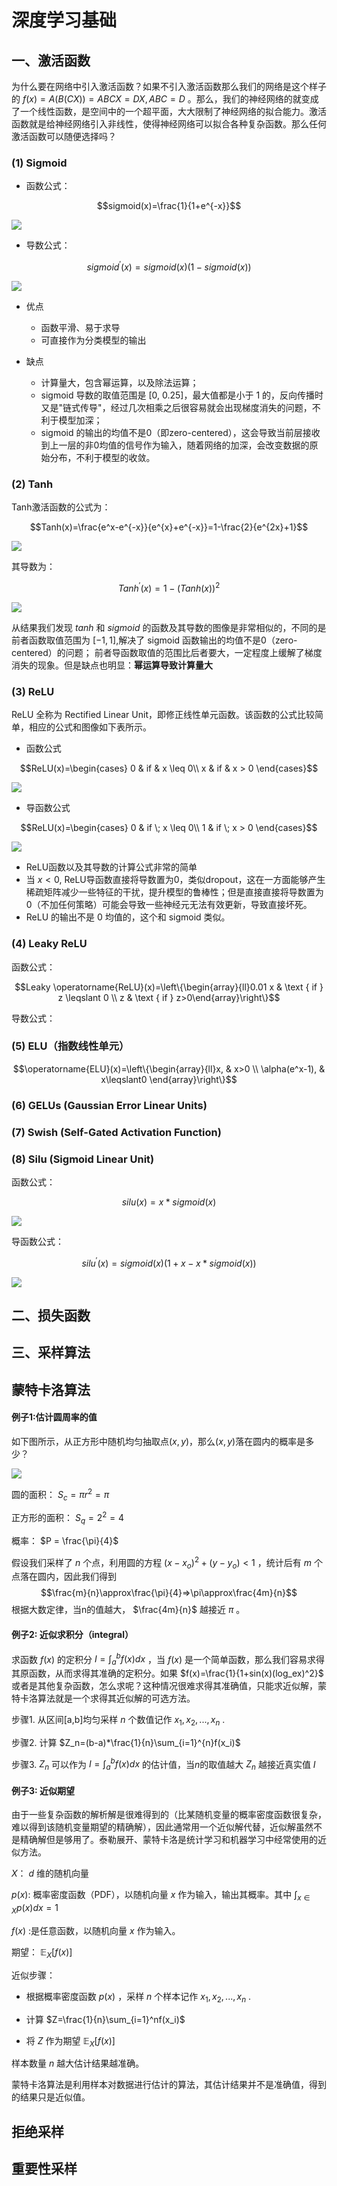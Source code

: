 # 深度学习基础
## 一、激活函数
为什么要在网络中引入激活函数？如果不引入激活函数那么我们的网络是这个样子的 $f(x)=A(B(CX))=ABCX=DX,ABC=D$ 。那么，我们的神经网络的就变成了一个线性函数，是空间中的一个超平面，大大限制了神经网络的拟合能力。激活函数就是给神经网络引入非线性，使得神经网络可以拟合各种复杂函数。那么任何激活函数可以随便选择吗？

### (1) Sigmoid
* 函数公式：

$$sigmoid(x)=\frac{1}{1+e^{-x}}$$

<img src="asset/sigmoid.png">

* 导数公式：

$$sigmoid^{'}(x)=sigmoid(x)(1-sigmoid(x))$$

<img src="asset/sigmoid_diff.png">

* 优点
    * 函数平滑、易于求导
    * 可直接作为分类模型的输出

* 缺点
    * 计算量大，包含幂运算，以及除法运算；
    * sigmoid 导数的取值范围是 [0, 0.25]，最大值都是小于 1 的，反向传播时又是"链式传导"，经过几次相乘之后很容易就会出现梯度消失的问题，不利于模型加深；
    * sigmoid 的输出的均值不是0（即zero-centered），这会导致当前层接收到上一层的非0均值的信号作为输入，随着网络的加深，会改变数据的原始分布，不利于模型的收敛。

### (2) Tanh
Tanh激活函数的公式为：

$$Tanh(x)=\frac{e^x-e^{-x}}{e^{x}+e^{-x}}=1-\frac{2}{e^{2x}+1}$$

<img src="asset/tanh.png">

其导数为：

$$Tanh^{'}(x)=1-(Tanh(x))^2$$

<img src="asset/tanh_diff.png">

从结果我们发现 $tanh$ 和 $sigmoid$ 的函数及其导数的图像是非常相似的，不同的是前者函数取值范围为 $[-1,1]$,解决了 sigmoid 函数输出的均值不是0（zero-centered）的问题； 前者导函数取值的范围比后者要大，一定程度上缓解了梯度消失的现象。但是缺点也明显：**幂运算导致计算量大**


### (3) ReLU
ReLU 全称为 Rectified Linear Unit，即修正线性单元函数。该函数的公式比较简单，相应的公式和图像如下表所示。
* 函数公式

$$ReLU(x)=\begin{cases}  
0 & if & x \leq 0\\
x & if & x > 0 
\end{cases}$$

<img src="asset/relu.png">

* 导函数公式

$$ReLU(x)=\begin{cases}  
0 & if \; x \leq 0\\
1 & if \; x > 0 
\end{cases}$$

<img src="asset/relu_diff.png">

* ReLU函数以及其导数的计算公式非常的简单
* 当 $x<0$, ReLU导函数直接将导数置为0，类似dropout，这在一方面能够产生稀疏矩阵减少一些特征的干扰，提升模型的鲁棒性；但是直接直接将导数置为0（不加任何策略）可能会导致一些神经元无法有效更新，导致直接坏死。
* ReLU 的输出不是 0 均值的，这个和 sigmoid 类似。

### (4) Leaky ReLU

函数公式：

$$Leaky \operatorname{ReLU}(x)=\left\{\begin{array}{ll}0.01 x & \text { if } z \leqslant 0 \\ z & \text { if } z>0\end{array}\right\}$$

导数公式：


### (5) ELU（指数线性单元）
$$\operatorname{ELU}(x)=\left\{\begin{array}{ll}x, & x>0 \\ 
\alpha(e^x-1), &  x\leqslant0
\end{array}\right\}$$

### (6) GELUs (Gaussian Error Linear Units) 

### (7) Swish (Self-Gated Activation Function)

### (8) Silu (Sigmoid Linear Unit)

函数公式：

$$silu(x)=x*sigmoid(x)$$

<img src="asset/silu.png">

导函数公式：

$$silu^{'}(x)=sigmoid(x)(1+x-x*sigmoid(x))$$

<img src="asset/silu_diff.png">

## 二、损失函数


## 三、采样算法
## 蒙特卡洛算法

#### 例子1:估计圆周率的值

如下图所示，从正方形中随机均匀抽取点$(x,y)$，那么$(x,y)$落在圆内的概率是多少？

<img src="asset/mento_1.png">

圆的面积： $S_c = \pi r^2=\pi$ 

正方形的面积： $S_q = 2^2=4$ 

概率： $P = \frac{\pi}{4}$ 

假设我们采样了 $n$ 个点，利用圆的方程 $(x-x_o)^2+(y-y_o)<1$ ，统计后有 $m$ 个点落在圆内，因此我们得到
$$\frac{m}{n}\approx\frac{\pi}{4}=>\pi\approx\frac{4m}{n}$$
根据大数定律，当n的值越大， $\frac{4m}{n}$ 越接近 $\pi$ 。

#### 例子2: 近似求积分（integral）
求函数 $f(x)$ 的定积分 $I=\int^b_af(x)dx$ ，当 $f(x)$ 是一个简单函数，那么我们容易求得其原函数，从而求得其准确的定积分。如果 $f(x)=\frac{1}{1+sin(x)(log_ex)^2}$ 或者是其他复杂函数，怎么求呢？这种情况很难求得其准确值，只能求近似解，蒙特卡洛算法就是一个求得其近似解的可选方法。

步骤1. 从区间[a,b]均匀采样 $n$ 个数值记作 ${x_1,x_2,...,x_n}$ .

步骤2. 计算 $Z_n=(b-a)*\frac{1}{n}\sum_{i=1}^{n}f(x_i)$ 

步骤3. $Z_n$ 可以作为 $I=\int^b_af(x)dx$ 的估计值，当$n$的取值越大 $Z_n$ 越接近真实值 $I$ 

#### 例子3: 近似期望
由于一些复杂函数的解析解是很难得到的（比某随机变量的概率密度函数很复杂，难以得到该随机变量期望的精确解），因此通常用一个近似解代替，近似解虽然不是精确解但是够用了。泰勒展开、蒙特卡洛是统计学习和机器学习中经常使用的近似方法。

$X$： $d$ 维的随机向量

$p(x)$: 概率密度函数（PDF），️以随机向量 $x$ 作为输入，输出其概率。其中 $\int_{x \in X}p(x)dx=1$ 

$f(x)$ :是任意函数，以随机向量 $x$ 作为输入。

期望： $\mathbb{E}_{X}[f(x)]$ 


近似步骤：

* 根据概率密度函数 $p(x)$ ，采样 $n$ 个样本记作 $x_1,x_2,...,x_n$ .

* 计算 $Z=\frac{1}{n}\sum_{i=1}^nf(x_i)$ 

* 将 $Z$ 作为期望 $\mathbb{E}_{X}[f(x)]$

样本数量 $n$ 越大估计结果越准确。

蒙特卡洛算法是利用样本对数据进行估计的算法，其估计结果并不是准确值，得到的结果只是近似值。

## 拒绝采样

## 重要性采样










